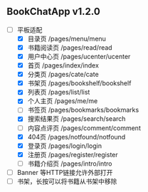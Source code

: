 ## BookChatApp v1.2.0
- [ ] 平板适配
	- [x] 目录页            /pages/menu/menu
	- [x] 书籍阅读页         /pages/read/read
	- [x] 用户中心页         /pages/ucenter/ucenter
	- [x] 首页              /pages/index/index
	- [x] 分类页            /pages/cate/cate
	- [x] 书架页            /pages/bookshelf/bookshelf
	- [x] 列表页            /pages/list/list
	- [x] 个人主页          /pages/me/me
	- [ ] 书签页            /pages/bookmarks/bookmarks
	- [x] 搜索结果页         /pages/search/search
	- [ ] 内容点评页         /pages/comment/comment
	- [x] 404页            /pages/notfound/notfound
	- [x] 登录页            /pages/login/login
	- [x] 注册页            /pages/register/register
	- [ ] 书籍介绍页         /pages/intro/intro
- [ ] Banner 等HTTP链接允许外部打开
- [ ] 书架，长按可以将书籍从书架中移除
